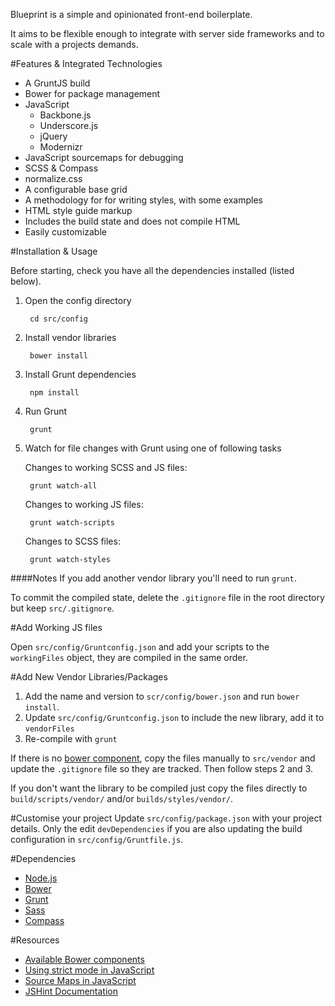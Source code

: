 Blueprint is a simple and opinionated front-end boilerplate.

It aims to be flexible enough to integrate with server side frameworks and to scale with a projects demands.

#Features & Integrated Technologies

-   A GruntJS build
-   Bower for package management
-   JavaScript
	-   Backbone.js
	-   Underscore.js
	-   jQuery
	-   Modernizr
-   JavaScript sourcemaps for debugging
-   SCSS & Compass
-   normalize.css
-   A configurable base grid
-   A methodology for for writing styles, with some examples
-   HTML style guide markup
-   Includes the build state and does not compile HTML
-   Easily customizable

#Installation & Usage

Before starting, check you have all the dependencies installed (listed below).

1. Open the config directory

		cd src/config

2. Install vendor libraries

		bower install

3. Install Grunt dependencies

		npm install

4. Run Grunt

		grunt

5. Watch for file changes with Grunt using one of following tasks

	Changes to working SCSS and JS files:

		grunt watch-all

	Changes to working JS files:

		grunt watch-scripts

	Changes to SCSS files:

		grunt watch-styles


####Notes
If you add another vendor library you'll need to run `grunt`.

To commit the compiled state, delete the `.gitignore` file in the root directory but keep `src/.gitignore`.


#Add Working JS files

Open `src/config/Gruntconfig.json` and add your scripts to the `workingFiles` object, they are compiled in the same order.

#Add New Vendor Libraries/Packages

1. Add the name and version to `scr/config/bower.json` and run `bower install`.
2. Update `src/config/Gruntconfig.json` to include the new library, add it to `vendorFiles`
3. Re-compile with `grunt`

If there is no [bower component](http://sindresorhus.com/bower-components/), copy the files manually to `src/vendor` and update the `.gitignore` file so they are tracked. Then follow steps 2 and 3.

If you don't want the library to be compiled just copy the files directly to `build/scripts/vendor/` and/or `builds/styles/vendor/`.

#Customise your project
Update `src/config/package.json` with your project details. Only the edit `devDependencies` if you are also updating the build configuration in `src/config/Gruntfile.js`.


#Dependencies

* [Node.js](http://nodejs.org/)
* [Bower](http://bower.io/)
* [Grunt](http://gruntjs.com/)
* [Sass](http://sass-lang.com/)
* [Compass](http://compass-style.org/)


#Resources
* [Available Bower components](http://sindresorhus.com/bower-components/)
* [Using strict mode in JavaScript](https://developer.mozilla.org/en-US/docs/Web/JavaScript/Reference/Functions_and_function_scope/Strict_mode)
* [Source Maps in JavaScript](http://www.html5rocks.com/en/tutorials/developertools/sourcemaps/)
* [JSHint Documentation](http://jshint.com/docs/)